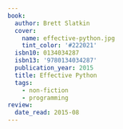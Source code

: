 ```yaml
---
book:
  author: Brett Slatkin
  cover:
    name: effective-python.jpg
    tint_color: '#222021'
  isbn10: 0134034287
  isbn13: '9780134034287'
  publication_year: 2015
  title: Effective Python
  tags:
    - non-fiction
    - programming
review:
  date_read: 2015-08
---
```

